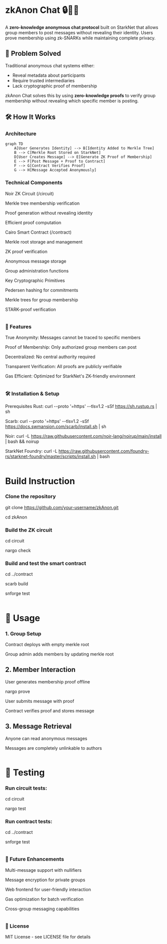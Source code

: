 # zkAnon Chat 🔒🕵️‍♂️

A **zero-knowledge anonymous chat protocol** built on StarkNet that allows group members to post messages without revealing their identity. Users prove membership using zk-SNARKs while maintaining complete privacy.

## 🎯 Problem Solved

Traditional anonymous chat systems either:
- Reveal metadata about participants
- Require trusted intermediaries
- Lack cryptographic proof of membership

zkAnon Chat solves this by using **zero-knowledge proofs** to verify group membership without revealing which specific member is posting.

## 🛠️ How It Works

### Architecture
```mermaid
graph TD
    A[User Generates Identity] --> B[Identity Added to Merkle Tree]
    B --> C[Merkle Root Stored on StarkNet]
    D[User Creates Message] --> E[Generate ZK Proof of Membership]
    E --> F[Post Message + Proof to Contract]
    F --> G[Contract Verifies Proof]
    G --> H[Message Accepted Anonymously]
```
### Technical Components
Noir ZK Circuit (/circuit)

Merkle tree membership verification

Proof generation without revealing identity

Efficient proof computation

Cairo Smart Contract (/contract)

Merkle root storage and management

ZK proof verification

Anonymous message storage

Group administration functions

Key Cryptographic Primitives

Pedersen hashing for commitments

Merkle trees for group membership

STARK-proof verification
```

```
### 🚀 Features
True Anonymity: Messages cannot be traced to specific members

Proof of Membership: Only authorized group members can post

Decentralized: No central authority required

Transparent Verification: All proofs are publicly verifiable

Gas Efficient: Optimized for StarkNet's ZK-friendly environment
```

```
### 🛠️ Installation & Setup
Prerequisites
Rust: curl --proto '=https' --tlsv1.2 -sSf https://sh.rustup.rs | sh

Scarb: curl --proto '=https' --tlsv1.2 -sSf https://docs.swmansion.com/scarb/install.sh | sh

Noir: curl -L https://raw.githubusercontent.com/noir-lang/noirup/main/install | bash && noirup

StarkNet Foundry: curl -L https://raw.githubusercontent.com/foundry-rs/starknet-foundry/master/scripts/install.sh | bash
```

```
# Build Instruction
### Clone the repository
git clone https://github.com/your-username/zkAnon.git

cd zkAnon

### Build the ZK circuit

cd circuit

nargo check

### Build and test the smart contract
cd ../contract

scarb build

snforge test
```

```
# 📖 Usage
### 1. Group Setup

Contract deploys with empty merkle root

Group admin adds members by updating merkle root

## 2. Member Interaction

User generates membership proof offline

nargo prove

User submits message with proof

Contract verifies proof and stores message

## 3. Message Retrieval

Anyone can read anonymous messages

Messages are completely unlinkable to authors
```

```
# 🧪 Testing

### Run circuit tests:
cd circuit

nargo test

### Run contract tests:
cd ../contract

snforge test
```

```
### 🔮 Future Enhancements
Multi-message support with nullifiers

Message encryption for private groups

Web frontend for user-friendly interaction

Gas optimization for batch verification

Cross-group messaging capabilities
```

```
### 📝 License
MIT License - see LICENSE file for details
```
